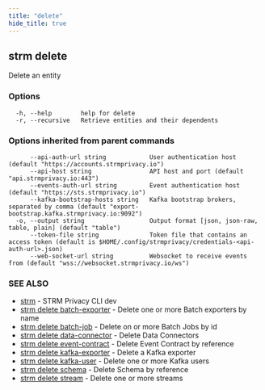 ```yaml
---
title: "delete"
hide_title: true
---
```

## strm delete

Delete an entity

### Options

```
  -h, --help        help for delete
  -r, --recursive   Retrieve entities and their dependents
```

### Options inherited from parent commands

```
      --api-auth-url string            User authentication host (default "https://accounts.strmprivacy.io")
      --api-host string                API host and port (default "api.strmprivacy.io:443")
      --events-auth-url string         Event authentication host (default "https://sts.strmprivacy.io")
      --kafka-bootstrap-hosts string   Kafka bootstrap brokers, separated by comma (default "export-bootstrap.kafka.strmprivacy.io:9092")
  -o, --output string                  Output format [json, json-raw, table, plain] (default "table")
      --token-file string              Token file that contains an access token (default is $HOME/.config/strmprivacy/credentials-<api-auth-url>.json)
      --web-socket-url string          Websocket to receive events from (default "wss://websocket.strmprivacy.io/ws")
```

### SEE ALSO

* [strm](/cli-reference/strm/index.md)	 - STRM Privacy CLI dev
* [strm delete batch-exporter](/cli-reference/strm/delete/batch-exporter.md)	 - Delete one or more Batch exporters by name
* [strm delete batch-job](/cli-reference/strm/delete/batch-job.md)	 - Delete on or more Batch Jobs by id
* [strm delete data-connector](/cli-reference/strm/delete/data-connector.md)	 - Delete Data Connectors
* [strm delete event-contract](/cli-reference/strm/delete/event-contract.md)	 - Delete Event Contract by reference
* [strm delete kafka-exporter](/cli-reference/strm/delete/kafka-exporter.md)	 - Delete a Kafka exporter
* [strm delete kafka-user](/cli-reference/strm/delete/kafka-user.md)	 - Delete one or more Kafka users
* [strm delete schema](/cli-reference/strm/delete/schema.md)	 - Delete Schema by reference
* [strm delete stream](/cli-reference/strm/delete/stream.md)	 - Delete one or more streams

